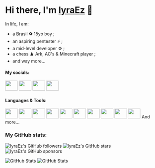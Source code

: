 # Hi there, I'm [lyraEz](discord.com/users/941912647572545566 'lyraEz\'s Discord profile') 👀

In life, I am:
- a Brasil ⚽️ 15yo boy ;
- an aspiring pentester ⚡ ;
- a mid-level developer ⚙️ ;
- a chess ♟️ Ark, AC's & Minecraft player ;
- and way more...

#### My socials:

<a title="lyraEz's Discord profile" href="discord.com/users/941912647572545566"><img height="32" width="32" src="https://cdn.simpleicons.org/discord" style="width:40px" /></a>
<a title="lyraEz's Steam profile" href="https://steamcommunity.com/profiles/76561199441993632/"><img height="32" width="32" src="https://cdn.simpleicons.org/steam" style="width:40px" /></a>
<a title="lyraEz's Youtube profile" href="https://youtube.com/@chead.y?si=hGGfV4Qn_MbDgXvc"><img height="32" width="32" src="https://cdn.simpleicons.org/youtube" style="width:40px;" /></a>
<a title="lyraEz's Shizukii Website" href="https://shizukii.xyz/"><img height="32" width="32" src="https://i.ibb.co/89H4kz2/Screenshot-20240813-205759-Kiwi-Browser.png" style="width:40px;" /></a>

#### Languages & Tools:

<a title="JavaScript" href="https://developer.mozilla.org/docs/Web/JavaScript"><img height="32" width="32" src="https://cdn.simpleicons.org/javascript" style="width:40px" /></a>
<a title="NodeJS" href="https://nodejs.org/en/learn/getting-started/introduction-to-nodejs"><img height="32" width="32" src="https://cdn.simpleicons.org/node.js" style="width:40px" /></a>
<a title="npm" href="https://www.npmjs.com/~volcanofr"><img height="32" width="32" src="https://cdn.simpleicons.org/npm" style="width:40px" /></a>
<a title="git" href="https://git-scm.com/about"><img height="32" width="32" src="https://cdn.simpleicons.org/git" style="width:40px" /></a>
<a title="GitHub" href="https://github.com/lyraEz"><img height="32" width="32" src="https://cdn.simpleicons.org/github" style="width:40px" /></a>
<a title="Google" href="https://drive.google.com"><img height="32" width="32" src="https://cdn.simpleicons.org/googlesheets" style="width:40px" /></a>
<a title="VSCode" href="https://code.visualstudio.com"><img height="32" width="32" src="https://cdn.simpleicons.org/visualstudiocode" style="width:40px" /></a>
<a title="HTML" href="https://developer.mozilla.org/docs/Web/HTML"><img height="32" width="32" src="https://cdn.simpleicons.org/html5" style="width:40px" /></a>
<a title="CSS" href="https://developer.mozilla.org/docs/Web/CSS"><img height="32" width="32" src="https://cdn.simpleicons.org/css3" style="width:40px" /></a>
<a title="TypeScript" href="https://www.typescriptlang.org"><img height="32" width="32" src="https://cdn.simpleicons.org/typescript" style="width:40px" /></a>
And more...

### My GitHub stats:

![lyraEz's GitHub followers](https://img.shields.io/github/followers/lyraEz)
![lyraEz's GitHub stars](https://img.shields.io/github/stars/lyraEz)
![lyraEz's GitHub sponsors](https://img.shields.io/github/sponsors/lyraEz)

![GitHub Stats](https://github-readme-stats.vercel.app/api?username=lyraEz&theme=dark&show_icons=true&hide_border=true&count_private=true)
![GitHub Stats](https://github-readme-stats.vercel.app/api/top-langs/?username=lyraEz&theme=dark&show_icons=true&hide_border=true&layout=compact)
